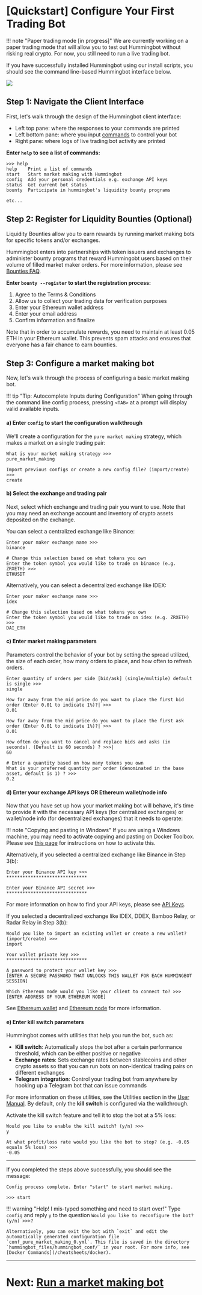 # [Quickstart] Configure Your First Trading Bot

!!! note "Paper trading mode [in progress]"
    We are currently working on a paper trading mode that will allow you to test out Hummingbot without risking real crypto. For now, you still need to run a live trading bot.

If you have successfully installed Hummingbot using our install scripts, you should see the command line-based Hummingbot interface below.

![](/assets/img/hummingbot-cli.png)

## Step 1: Navigate the Client Interface

First, let's walk through the design of the Hummingbot client interface:

* Left top pane: where the responses to your commands are printed
* Left bottom pane: where you input [commands](https://docs.hummingbot.io/operation/client/#client-commands) to control your bot
* Right pane: where logs of live trading bot activity are printed

**Enter `help` to see a list of commands:**
```
>>> help
help    Print a list of commands
start   Start market making with Hummingbot
config  Add your personal credentials e.g. exchange API keys
status  Get current bot status
bounty  Participate in hummingbot's liquidity bounty programs

etc...
```

## Step 2: Register for Liquidity Bounties (Optional)

Liquidity Bounties allow you to earn rewards by running market making bots for specific tokens and/or exchanges. 

Hummingbot enters into partnerships with token issuers and exchanges to administer bounty programs that reward Hummingobt users based on their volume of filled market maker orders. For more information, please see [Bounties FAQ](/bounties/faq).

**Enter `bounty --register` to start the registration process:**

1. Agree to the Terms & Conditions
2. Allow us to collect your trading data for verification purposes
3. Enter your Ethereum wallet address
4. Enter your email address
5. Confirm information and finalize

Note that in order to accumulate rewards, you need to maintain at least 0.05 ETH in your Ethereum wallet. This prevents spam attacks and ensures that everyone has a fair chance to earn bounties.

## Step 3: Configure a market making bot

Now, let's walk through the process of configuring a basic market making bot.

!!! tip "Tip: Autocomplete Inputs during Configuration"
    When going through the command line config process, pressing `<TAB>` at a prompt will display valid available inputs.

#### a) Enter `config` to start the configuration walkthrough
We'll create a configuration for the `pure market making` strategy, which makes a market on a single trading pair:

```
What is your market making strategy >>>
pure_market_making

Import previous configs or create a new config file? (import/create) >>>
create
```

#### b) Select the exchange and trading pair

Next, select which exchange and trading pair you want to use. Note that you may need an exchange account and inventory of crypto assets deposited on the exchange.

You can select a centralized exchange like Binance:
```
Enter your maker exchange name >>>
binance

# Change this selection based on what tokens you own
Enter the token symbol you would like to trade on binance (e.g. ZRXETH) >>>
ETHUSDT
```

Alternatively, you can select a decentralized exchange like IDEX:
```
Enter your maker exchange name >>>
idex

# Change this selection based on what tokens you own
Enter the token symbol you would like to trade on idex (e.g. ZRXETH) >>>
DAI_ETH
```

#### c) Enter market making parameters

Parameters control the behavior of your bot by setting the spread utilized, the size of each order, how many orders to place, and how often to refresh orders.

```
Enter quantity of orders per side [bid/ask] (single/multiple) default is single >>>
single

How far away from the mid price do you want to place the first bid order (Enter 0.01 to indicate 1%)?| >>>
0.01

How far away from the mid price do you want to place the first ask order (Enter 0.01 to indicate 1%)?| >>>
0.01

How often do you want to cancel and replace bids and asks (in seconds). (Default is 60 seconds) ? >>>|
60

# Enter a quantity based on how many tokens you own
What is your preferred quantity per order (denominated in the base asset, default is 1) ? >>>
0.2
```

#### d) Enter your exchange API keys OR Ethereum wallet/node info

Now that you have set up how your market making bot will behave, it's time to provide it with the necessary API keys (for centralized exchanges) or wallet/node info (for decentralized exchanges) that it needs to operate:

!!! note "Copying and pasting in Windows"
    If you are using a Windows machine, you may need to activate copying and pasting on Docker Toolbox. Please see [this page](/support/troubleshooting/#how-do-i-copy-and-paste-in-docker-toolbox-windows) for instructions on how to activate this.

Alternatively, if you selected a centralized exchange like Binance in Step 3(b):
```
Enter your Binance API key >>>
******************************

Enter your Binance API secret >>>
******************************
```
For more information on how to find your API keys, please see [API Keys](/installation/api-keys).


If you selected a decentralized exchange like IDEX, DDEX, Bamboo Relay, or Radar Relay in Step 3(b):
```
Would you like to import an existing wallet or create a new wallet? (import/create) >>>
import

Your wallet private key >>>
******************************

A password to protect your wallet key >>>
[ENTER A SECURE PASSWORD THAT UNLOCKS THIS WALLET FOR EACH HUMMINGBOT SESSION]

Which Ethereum node would you like your client to connect to? >>>
[ENTER ADDRESS OF YOUR ETHEREUM NODE]
```

See [Ethereum wallet](/installation/wallet) and [Ethereum node](/installation/node) for more information.

#### e) Enter kill switch parameters

Hummingbot comes with utilities that help you run the bot, such as:

* **Kill switch**: Automatically stops the bot after a certain performance threshold, which can be either positive or negative
* **Exchange rates**: Sets exchange rates between stablecoins and other crypto assets so that you can run bots on non-identical trading pairs on different exchanges
* **Telegram integration**: Control your trading bot from anywhere by hooking up a Telegram bot that can issue commands

For more information on these utilities, see the Utilities section in the [User Manual](/manual). By default, only the **kill switch** is configured via the walkthrough. 

Activate the kill switch feature and tell it to stop the bot at a 5% loss:
```
Would you like to enable the kill switch? (y/n) >>>  
y

At what profit/loss rate would you like the bot to stop? (e.g. -0.05 equals 5% loss) >>>
-0.05
```
---
If you completed the steps above successfully, you should see the message:
```
Config process complete. Enter "start" to start market making.

>>> start
```

!!! warning "Help! I mis-typed something and need to start over!"
    Type `config` and reply `y` to the question `Would you like to reconfigure the bot? (y/n) >>>?`

    Alternatively, you can exit the bot with `exit` and edit the automatically generated configuration file `conf_pure_market_making_0.yml`. This file is saved in the directory `hummingbot_files/hummingbot_conf/` in your root. For more info, see [Docker Commands](/cheatsheets/docker).



---
# Next: [Run a market making bot](/bounties/tutorial/bot)
